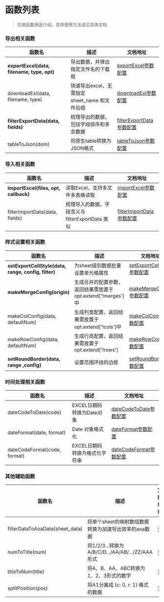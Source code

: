 # 函数列表

> 仅做函数用途介绍，具体使用方法请见具体文档

### 导出相关函数

| 函数名                                     | 描述                                          | 文档地址                                                     |
| ------------------------------------------ | --------------------------------------------- | ------------------------------------------------------------ |
| **exportExcel(data, filename, type, opt)** | 导出数据，并弹出指定文件名的下载框            | [exportExcel参数配置](./导出相关函数.html#exportexcel参数配置) |
| downloadExl(data, filename, type)          | 快速导出excel，无需指定 sheet_name 和文件后缀 | [downloadExl参数配置](./导出相关函数.html#downloadexl参数配置) |
| **filterExportData(data, fields)**         | 梳理导出的数据，包括字段排序和多余数据        | [filterExportData参数配置](./导出相关函数.html#filterexportdata参数配置) |
| tableToJson(dom)                           | 将原生table转换为JSON格式                     | [tableToJson参数配置](./导出相关函数.html#tabletojson参数配置) |

### 导入相关函数

| 函数名                                | 描述                                             | 文档地址                                    |
| ------------------------------------- | ------------------------------------------------ | ------------------------------------------- |
| **importExcel(files, opt, callback)** | 读取Excel，支持多文件多表格读取                  | [importExcel参数配置](./导入相关函数.html#importexcel参数配置) |
| filterImportData(data, fields)        | 梳理导入的数据，字段含义与 filterExportData 类似 | [filterImportData参数配置](./导入相关函数.html#filterimportdata参数配置)                     |

### 样式设置相关函数

| 函数名                                              | 描述                                                        | 文档地址                                                     |
| --------------------------------------------------- | ----------------------------------------------------------- | ------------------------------------------------------------ |
| **setExportCellStyle(data, range, config, filter)** | 为sheet级别数据批量设置单元格属性                           | [setExportCellStyle参数配置](./样式设置相关函数.html#setexportcellstyle参数配置) |
| **makeMergeConfig(origin)**                         | 生成合并的配置参数，返回结果需放置于opt.extend['!merges']中 | [makeMergeConfig参数配置](./样式设置相关函数.html#makemergeconfig参数配置) |
| makeColConfig(data, defaultNum)                     | 生成列宽配置，返回结果需放置于opt.extend['!cols']中         | [makeColConfig参数配置](./样式设置相关函数.html#makecolconfig参数配置) |
| makeRowConfig(data, defaultNum)                     | 生成行高配置，返回结果需放置于opt.extend['!rows']           | [makeRowConfig参数配置](./样式设置相关函数.html#makerowconfig参数配置) |
| **setRoundBorder(data, range ,config)**             | 设置范围环绕的边框                                          | [setRoundBorder参数配置](./样式设置相关函数.html#setroundborder参数配置) |

### 时间处理相关函数

| 函数名                       | 描述                          | 文档地址                                                     |
| ---------------------------- | ----------------------------- | ------------------------------------------------------------ |
| dateCodeToDate(code)         | EXCEL日期码转换为Date对象     | [dateCodeToDate参数配置](./EXCEL时间处理函数.html#datecodetodate参数配置) |
| dateFormat(date, format)     | Date 对象格式化               | [dateFormat参数配置](./EXCEL时间处理函数.html#dateformat参数配置) |
| dateCodeFormat(code, format) | EXCEL日期码转换为格式化字符串 | [dateCodeFormat参数配置](./EXCEL时间处理函数.html#datecodeformat参数配置) |

### 其他辅助函数

| 函数名 | 描述 | 文档地址 |
| ------ | ---- | ---- |
| filterDataToAoaData(sheet_data)                     | 将单个sheet的映射数组数据转换为加速导出效率的aoa数据        | 无 |
| numToTitle(num) | 将1/2/3...转换为A/B/C/D.../AA/AB/.../ZZ/AAA形式 | 无 |
| titleToNum(title) | 将A、B、AA、ABC转换为 1、2、3形式的数字 | 无 |
| splitPosition(pos) | 将A1分离成 {c: 0, r: 1} 格式的数据 | 无 |
